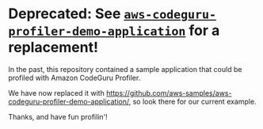 # Deprecated: See [`aws-codeguru-profiler-demo-application`](https://github.com/aws-samples/aws-codeguru-profiler-demo-application/) for a replacement!

In the past, this repository contained a sample application that could be profiled with Amazon CodeGuru Profiler.

We have now replaced it with <https://github.com/aws-samples/aws-codeguru-profiler-demo-application/>, so look there for
our current example.

Thanks, and have fun profilin'!
